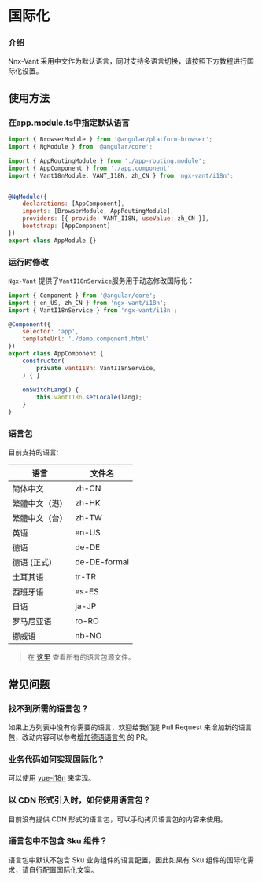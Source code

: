 # 国际化

### 介绍

Nnx-Vant 采用中文作为默认语言，同时支持多语言切换，请按照下方教程进行国际化设置。

## 使用方法

### 在app.module.ts中指定默认语言


```js
import { BrowserModule } from '@angular/platform-browser';
import { NgModule } from '@angular/core';

import { AppRoutingModule } from './app-routing.module';
import { AppComponent } from './app.component';
import { Vant18nModule, VANT_I18N, zh_CN } from 'ngx-vant/i18n';


@NgModule({
    declarations: [AppComponent],
    imports: [BrowserModule, AppRoutingModule],
    providers: [{ provide: VANT_I18N, useValue: zh_CN }],
    bootstrap: [AppComponent]
})
export class AppModule {}
```

### 运行时修改

 `Ngx-Vant` 提供了`VantI18nService`服务用于动态修改国际化：

```js
import { Component } from '@angular/core';
import { en_US, zh_CN } from 'ngx-vant/i18n';
import { VantI18nService } from 'ngx-vant/i18n';

@Component({
    selector: 'app',
    templateUrl: './demo.component.html'
})
export class AppComponent {
    constructor(
        private vantI18n: VantI18nService,
    ) { }
   
    onSwitchLang() {
        this.vantI18n.setLocale(lang);
    }
}

```

### 语言包

目前支持的语言:

| 语言           | 文件名       |
| -------------- | ------------ |
| 简体中文       | zh-CN        |
| 繁體中文（港） | zh-HK        |
| 繁體中文（台） | zh-TW        |
| 英语           | en-US        |
| 德语           | de-DE        |
| 德语 (正式)    | de-DE-formal |
| 土耳其语       | tr-TR        |
| 西班牙语       | es-ES        |
| 日语           | ja-JP        |
| 罗马尼亚语     | ro-RO        |
| 挪威语         | nb-NO        |

> 在 [这里](https://github.com/youzan/vant/tree/dev/src/locale/lang) 查看所有的语言包源文件。

## 常见问题

### 找不到所需的语言包？

如果上方列表中没有你需要的语言，欢迎给我们提 Pull Request 来增加新的语言包，改动内容可以参考[增加德语语言包](https://github.com/youzan/vant/pull/7245) 的 PR。

### 业务代码如何实现国际化？

可以使用 [vue-i18n](https://github.com/kazupon/vue-i18n) 来实现。

### 以 CDN 形式引入时，如何使用语言包？

目前没有提供 CDN 形式的语言包，可以手动拷贝语言包的内容来使用。

### 语言包中不包含 Sku 组件？

语言包中默认不包含 Sku 业务组件的语言配置，因此如果有 Sku 组件的国际化需求，请自行配置国际化文案。
